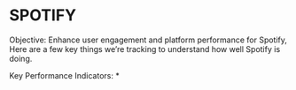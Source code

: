 # SPOTIFY

Objective: Enhance user engagement and platform performance for Spotify,
Here are a few key things we’re tracking to understand how well Spotify is doing.

Key Performance Indicators:
* 
